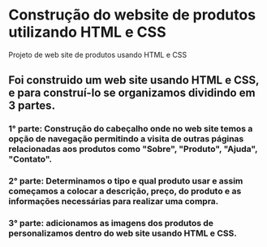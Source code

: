 # Construção do website de produtos utilizando HTML e CSS
Projeto de web site de produtos usando HTML e CSS

## Foi construido um web site usando HTML e CSS, e para construí-lo se organizamos dividindo em 3 partes.

### 1° parte: Construção do cabeçalho onde no web site temos a opção  de navegação permitindo a visita de outras páginas relacionadas aos produtos como "Sobre", "Produto", "Ajuda", "Contato".

### 2° parte: Determinamos o tipo e qual produto usar e assim começamos a colocar a descrição, preço, do produto e as informações necessárias para realizar uma compra.

### 3° parte: adicionamos as imagens dos produtos de personalizamos dentro do web site usando HTML e CSS.


